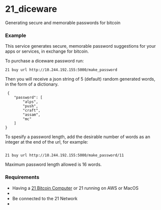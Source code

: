 <html>
<body>

<h1> 21_diceware </h1>

<p>Generating secure and memorable passwords for bitcoin <p>

<h3> Example </h3>
<p>This service generates secure, memorable password suggestions for your apps or services, in exchange for bitcoin. </p>
<p> To purchase a diceware password run: </p>

<pre><code>21 buy url http://10.244.192.155:5000/make_password
</code></pre>

<p>Then you will receive a json string of 5 (default) random generated words, in the form of a dictionary.</p>
<pre><code> {
    "password": [
        "alps",
        "push",
        "craft",
        "assam",
        "mc"
    ]
}
</code></pre>

<p> To spesify a password length, add the desirable number of words as an integer at the end of the url, for example: </p>

<pre><code>
21 buy url http://10.244.192.155:5000/make_password/11 
</code></pre>

<p> Maximum password length allowed is 16 words. </p>

<h3> Requirements </h3>

<ul style="list-style-type:disc">
<li>Having a  <a href="https://21.co">21 Bitcoin Computer</a> or 21 running on AWS or MacOS <li> 
<li>Be connected to the 21 Network</li> 
<li><Having the 21 library and its dependencies installed</li>
</ul>

</body>
</html>
